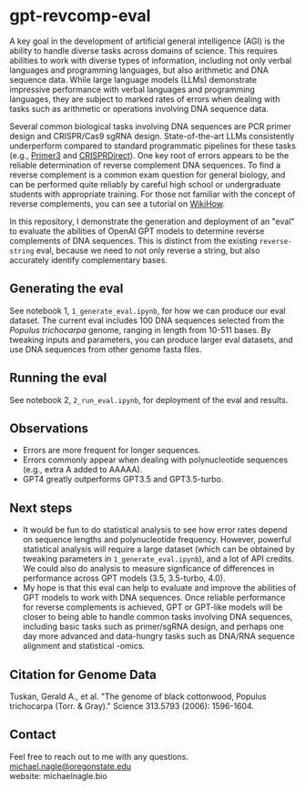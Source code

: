 # gpt-revcomp-eval
A key goal in the development of artificial general intelligence (AGI) is the ability to handle diverse tasks across domains of science. This requires abilities to work with diverse types of information, including not only verbal languages and programming languages, but also arithmetic and DNA sequence data. While large language models (LLMs) demonstrate impressive performance with verbal languages and programming languages, they are subject to marked rates of errors when dealing with tasks such as arithmetic or operations involving DNA sequence data.

Several common biological tasks involving DNA sequences are PCR primer design and CRISPR/Cas9 sgRNA design. State-of-the-art LLMs consistently underperform compared to standard programmatic pipelines for these tasks (e.g., [Primer3](https://primer3.ut.ee) and [CRISPRDirect](https://crispr.dbcls.jp)). One key root of errors appears to be the reliable determination of reverse complement DNA sequences. To find a reverse complement is a common exam question for general biology, and can be performed quite reliably by careful high school or undergraduate students with appropriate training. For those not familiar with the concept of reverse complements, you can see a tutorial on [WikiHow](https://www.wikihow.life/Find-the-Reverse-Complement-of-a-DNA-Sequence).

In this repository, I demonstrate the generation and deployment of an "eval" to evaluate the abilities of OpenAI GPT models to determine reverse complements of DNA sequences. This is distinct from the existing `reverse-string` eval, because we need to not only reverse a string, but also accurately identify complementary bases.

## Generating the eval
See notebook 1, `1_generate_eval.ipynb`, for how we can produce our eval dataset. The current eval includes 100 DNA sequences selected from the _Populus trichocarpa_ genome, ranging in length from 10-511 bases. By tweaking inputs and parameters, you can produce larger eval datasets, and use DNA sequences from other genome fasta files.

## Running the eval
See notebook 2, `2_run_eval.ipynb`, for deployment of the eval and results.

## Observations
- Errors are more frequent for longer sequences.
- Errors commonly appear when dealing with polynucleotide sequences (e.g., extra A added to AAAAA).
- GPT4 greatly outperforms GPT3.5 and GPT3.5-turbo.

## Next steps
- It would be fun to do statistical analysis to see how error rates depend on sequence lengths and polynucleotide frequency. However, powerful statistical analysis will require a large dataset (which can be obtained by tweaking parameters in `1_generate_eval.ipynb`), and a lot of API credits. We could also do analysis to measure signficance of differences in performance across GPT models (3.5, 3.5-turbo, 4.0).
- My hope is that this eval can help to evaluate and improve the abilities of GPT models to work with DNA sequences. Once reliable performance for reverse complements is achieved, GPT or GPT-like models will be closer to being able to handle common tasks involving DNA sequences, including basic tasks such as primer/sgRNA design, and perhaps one day more advanced and data-hungry tasks such as DNA/RNA sequence alignment and statistical -omics.

## Citation for Genome Data
Tuskan, Gerald A., et al. "The genome of black cottonwood, Populus trichocarpa (Torr. & Gray)." Science 313.5793 (2006): 1596-1604.

## Contact
Feel free to reach out to me with any questions.<br>
michael.nagle@oregonstate.edu<br>
website: michaelnagle.bio


